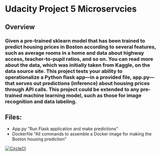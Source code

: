 # Udacity Project 5 Microservcies

## Overview
### Given a pre-trained sklearn model that has been trained to predict housing prices in Boston according to several features, such as average rooms in a home and data about highway access, teacher-to-pupil ratios, and so on. You can read more about the data, which was initially taken from Kaggle, on the data source site. This project tests your ability to operationalize a Python flask app—in a provided file, app.py—that serves out predictions (inference) about housing prices through API calls. This project could be extended to any pre-trained machine learning model, such as those for image recognition and data labeling.

## Files:
* App.py "Run Flask application and make predictions"
* Dockerfile "All commands to assemble a Docker image for making the Boston housing prediction"

[![CircleCI](https://circleci.com/gh/j-j-jones/udacity-project-05-microservices.svg?style=svg)](https://circleci.com/gh/j-j-jones/udacity-project-05-microservices)
